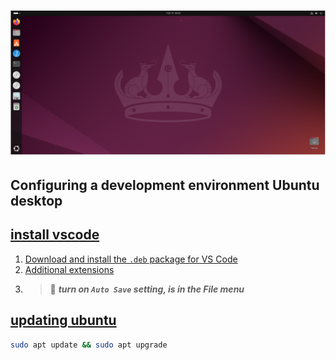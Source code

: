 # ![install - 2025](/Assets/images/ubuntu-desktop.png)

## Configuring a development environment Ubuntu desktop

## [install vscode](ubuntu-desktop.md)

1. [Download and install the `.deb` package for VS Code](https://code.visualstudio.com/)
2. [Additional extensions](Extensions.md)
3. > 📌 ***turn on `Auto Save` setting, is in the File menu***

## [updating ubuntu](ubuntu-desktop.md)

```bash
sudo apt update && sudo apt upgrade
```
